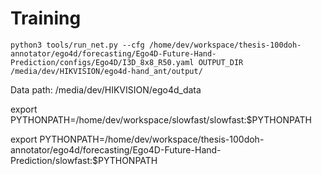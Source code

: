 # Training

```shell
python3 tools/run_net.py --cfg /home/dev/workspace/thesis-100doh-annotator/ego4d/forecasting/Ego4D-Future-Hand-Prediction/configs/Ego4D/I3D_8x8_R50.yaml OUTPUT_DIR /media/dev/HIKVISION/ego4d-hand_ant/output/
```

Data path: /media/dev/HIKVISION/ego4d_data

export PYTHONPATH=/home/dev/workspace/slowfast/slowfast:$PYTHONPATH

export PYTHONPATH=/home/dev/workspace/thesis-100doh-annotator/ego4d/forecasting/Ego4D-Future-Hand-Prediction/slowfast:$PYTHONPATH
